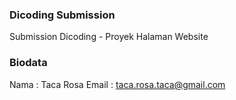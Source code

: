 ### Dicoding Submission
Submission Dicoding - Proyek Halaman Website

### Biodata
Nama : Taca Rosa
Email : taca.rosa.taca@gmail.com
